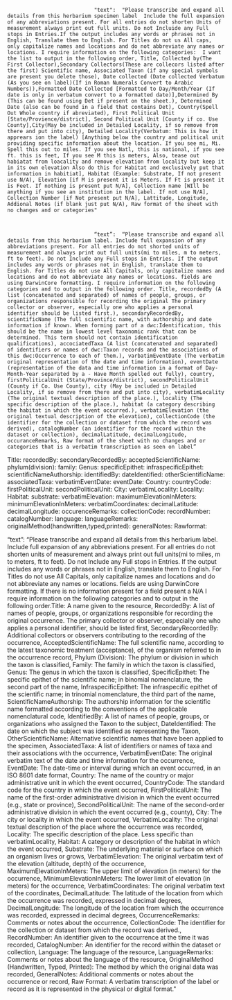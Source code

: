                                 "text":  "Please transcribe and expand all details from this herbarium specimen label  Include the full expansion of any abbreviations present. For all entries do not shorten Units of measurement always print out full units. Do not Incluide any Full stops in Entries.If the output includes any words or phrases not in English, Translate them to English. For Titles do not us All caps, only capitalize names and locations and do not abbreviate any names or locations. I require information on the following categories:  I want the list to output in the following order, Title, Collected by(The First Collector),Secondary Collectors(These are collecors listed after the first) Scientific name, Associated Taxon (if any special symbols are present you delete those), Date collected (Date collected Verbatum (As you see on label)(If in Roman Numerals Convert to Arabic Numbers)),Formatted Date Collected [Formatted to Day/Month/Year (If date is only in verbatum convert to a formatted date)],Determined By (This can be found using Det if present on the sheet.), Determined Date (also can be found in a field that contains Det), Country(Spell Out Whole country if abreviated), First Political Unit [State/Provience/district], Second Political Unit [County if co. Use County],City(May be included in Detailed Locality, if so remove from there and put into city), Detailed Locality(Verbatum: This is how it apprears ion the label) [Anything below the country and political unit providing specific information about the location. If you see mi, Mi. Spell this out to miles. If you see Natl, this is national, if you see ft. this is feet, If you see M this is meters, Also, tease out habiatat from loacality and remove elevation from locality but keep it in its own elevation Also do this for Habitat and exclusively put that information in habitiat], Habitat (Example: Substrate, If not present use N/A), Elevation [if M is present it is Meters. If Ft is present it is Feet. If nothing is present put N/A], Collection name [WIll be anything if you see an institution in the label. If not use N/A], Collection Number [if Not present put N/A], Lattitude, Longitude, Addional Notes (if blank just put N/A), Raw format of the sheet with no changes and or categories"



                                “text”:  “Please transcribe and expand all details from this herbarium label. Include full expansion of any abbreviations present. For all entries do not shorted units of measurement and always print out full units(mi to miles, m to meters, ft to feet). Do not Include any Full stops in Entries. If the output includes any words or phrases not in English, translate them to English. For Titles do not use All Capitals, only capitalize names and locations and do not abbreviate any names or locations. fields are using DarwinCore formatting. I require information on the following categories and to output in the following order. Title, recordedBy (A list (concatenated and separated) of names of people, groups, or organizations responsible for recording the original The primary collector or observer, especially one who applies a personal identifier should be listed first.), secondaryRecordedBy, scientificName (The full scientific name, with authorship and date information if known. When forming part of a dwc:Identification, this should be the name in lowest level taxonomic rank that can be determined. This term should not contain identification qualifications), accociatedTaxa (A list (concatenated and separated) of identifiers or names of dwc:Taxon records and the associations of this dwc:Occurrence to each of them.), varbatimEventDate (The verbatim original representation of the date and time information), eventDate (representation of the data and time information in a format of Day-Month-Year separated by a - Have Month spelled out fully), country, firstPoliticalUnit (State/Province/district), secondPoliticalUnit (County if Co. Use County), city (May be included in Detailed Locality, if so remove from there and put into city), verbatimLocality (The original textual description of the place.), locality (The specific description of the place.), habitat (a category describing the habitat in which the event occurred.), verbatimElevation (the original textual description of the elevation), collectionCode (the identifier for the collection or dataset from which the record was derived), catalogNumber (an identifier for the record within the dataset or collection), decimalLatitude, decimalLongitude, occuranceRemarks, Raw format of the sheet with no changes and or categories that is a verbatim transcription as seen on label”


Title:
recordedBy:
secondaryRecordedBy:
acceptedScientificName:
phylum(division):
family:
Genus:
specificEpithet:
infraspecificEpithet:
scientificNameAuthorship:
identifiedBy:
dateIdentified:
otherScientificName:
associatedTaxa:
verbatimEventDate:
eventDate:
Country:
countryCode:
firstPoliticalUnit:
secondPoliticalUnit:
City:
verbatimLocality:
Locality:
Habitat:
substrate:
verbatimElevation:
maximumElevationInMeters:
minimumElevationInMeters:
verbatimCoordinates:
decimalLatitude:
decimalLongitude:
occurenceRemarks:
collectionCode:
recordNumber:
catalogNumber:
language:
languageRemarks:
originalMethod(handwritten,typed,printed):
generalNotes:
Rawformat:                             


“text”: “Please transcribe and expand all details from this herbarium label. Include full expansion of any abbreviations present. For all entries do not shorten units of measurement and always print out full units(mi to miles, m to meters, ft to feet). Do not Include any Full stops in Entries. If the output includes any words or phrases not in English, translate them to English. For Titles do not use All Capitals, only capitalize names and locations and do not abbreviate any names or locations. fields are using DarwinCore formatting. If there is no information present for a field present a N/A I require information on the following categories and to output in the following order.Title: A name given to the resource, RecordedBy: A list of names of people, groups, or organizations responsible for recording the original occurrence. The primary collector or observer, especially one who applies a personal identifier, should be listed first, SecondaryRecordedBy: Additional collectors or observers contributing to the recording of the occurrence, AcceptedScientificName: The full scientific name, according to the latest taxonomic treatment (acceptance), of the organism referred to in the occurrence record, Phylum (Division): The phylum or division in which the taxon is classified, Family: The family in which the taxon is classified, Genus: The genus in which the taxon is classified, SpecificEpithet: The specific epithet of the scientific name; in binomial nomenclature, the second part of the name, InfraspecificEpithet: The infraspecific epithet of the scientific name; in trinomial nomenclature, the third part of the name, ScientificNameAuthorship: The authorship information for the scientific name formatted according to the conventions of the applicable nomenclatural code, IdentifiedBy: A list of names of people, groups, or organizations who assigned the Taxon to the subject, DateIdentified: The date on which the subject was identified as representing the Taxon, OtherScientificName: Alternative scientific names that have been applied to the specimen, AssociatedTaxa: A list of identifiers or names of taxa and their associations with the occurrence, VerbatimEventDate: The original verbatim text of the date and time information for the occurrence, EventDate: The date-time or interval during which an event occurred, in an ISO 8601 date format, Country: The name of the country or major administrative unit in which the event occurred, CountryCode: The standard code for the country in which the event occurred, FirstPoliticalUnit: The name of the first-order administrative division in which the event occurred (e.g., state or province), SecondPoliticalUnit: The name of the second-order administrative division in which the event occurred (e.g., county), City: The city or locality in which the event occurred, VerbatimLocality: The original textual description of the place where the occurrence was recorded, Locality: The specific description of the place. Less specific than verbatimLocality, Habitat: A category or description of the habitat in which the event occurred, Substrate: The underlying material or surface on which an organism lives or grows, VerbatimElevation: The original verbatim text of the elevation (altitude, depth) of the occurrence, MaximumElevationInMeters: The upper limit of elevation (in meters) for the occurrence, MinimumElevationInMeters: The lower limit of elevation (in meters) for the occurrence, VerbatimCoordinates: The original verbatim text of the coordinates, DecimalLatitude: The latitude of the location from which the occurrence was recorded, expressed in decimal degrees, DecimalLongitude: The longitude of the location from which the occurrence was recorded, expressed in decimal degrees, OccurrenceRemarks: Comments or notes about the occurrence, CollectionCode: The identifier for the collection or dataset from which the record was derived., RecordNumber: An identifier given to the occurrence at the time it was recorded, CatalogNumber: An identifier for the record within the dataset or collection, Language: The language of the resource, LanguageRemarks: Comments or notes about the language of the resource, OriginalMethod (Handwritten, Typed, Printed): The method by which the original data was recorded, GeneralNotes: Additional comments or notes about the occurrence or record, Raw Format: A verbatim transcription of the label or record as it is represented in the physical or digital format."



